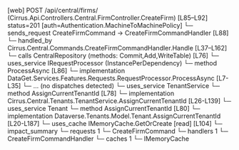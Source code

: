 [web] POST /api/central/firms/  (Cirrus.Api.Controllers.Central.FirmController.CreateFirm)  [L85–L92] status=201 [auth=Authentication.MachineToMachinePolicy]
  └─ sends_request CreateFirmCommand -> CreateFirmCommandHandler [L88]
    └─ handled_by Cirrus.Central.Commands.CreateFirmCommandHandler.Handle [L37–L162]
      └─ calls CentralRepository (methods: Commit,Add,WriteTable) [L76]
      └─ uses_service IRequestProcessor (InstancePerDependency)
        └─ method ProcessAsync [L86]
          └─ implementation DataGet.Services.Features.Requests.RequestProcessor.ProcessAsync [L7-L35]
            └─ ... (no dispatches detected)
      └─ uses_service TenantService
        └─ method AssignCurrentTenantId [L78]
          └─ implementation Cirrus.Central.Tenants.TenantService.AssignCurrentTenantId [L26-L139]
            └─ uses_service Tenant
              └─ method AssignCurrentTenantId [L80]
                └─ implementation Dataverse.Tenants.Model.Tenant.AssignCurrentTenantId [L20-L187]
            └─ uses_cache IMemoryCache.GetOrCreate [read] [L104]
  └─ impact_summary
    └─ requests 1
      └─ CreateFirmCommand
    └─ handlers 1
      └─ CreateFirmCommandHandler
    └─ caches 1
      └─ IMemoryCache

